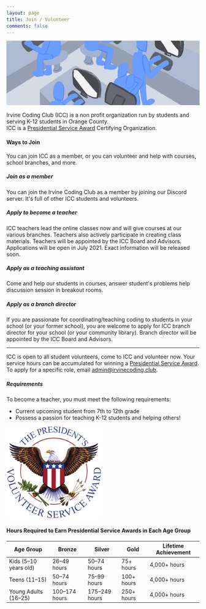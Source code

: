```yaml
---
layout: page
title: Join / Volunteer
comments: false
---
```

![](assets/images/volunteer.png)

Irvine Coding Club (ICC) is a non profit organization run by students and serving K-12 students in Orange County.  
ICC is a [Presidential Service Award](https://www.presidentialserviceawards.gov/) Certifying Organization.

#### Ways to Join
You can join ICC as a member, or you can volunteer and help with courses, school branches, and more.

##### Join as a member
You can join the Irvine Coding Club as a member by joining our Discord server. It's full of other ICC students and volunteers.

##### Apply to become a teacher
ICC teachers lead the online classes now and will give courses at our various branches. Teachers also actively participate in creating class materials.   Teachers will be appointed by the ICC Board and Advisors. Applications will be open in July 2021. Exact information will be released soon.

##### Apply as a teaching assistant
Come and help our students in courses, answer student's problems help discussion session in breakout rooms.

##### Apply as a branch director
If you are passionate for coordinating/teaching coding to students in your school (or your former school), you are welcome to apply for ICC branch director for your school (or your community library). Branch director will be appointed by the ICC Board and Advisors.

--------------------------------------


ICC is open to all student volunteers, come to ICC and volunteer now. Your service hours can be accumulated for winning a [Presidential Service Award](https://www.presidentialserviceawards.gov/). To apply for a specific role, email <a href="mailto:admin@irvinecoding.club">admin@irvinecoding.club</a>.

##### Requirements  
To become a teacher, you must meet the following requirements:
* Current upcoming student from 7th to 12th grade
* Possess a passion for teaching K-12 students and helping others!


![](assets/images/pvsa-logo.png)

#### Hours Required to Earn Presidential Service Awards in Each Age Group

<link rel="stylesheet" href="assets/css/table.css">
<table class="styled-table">
    <thead>
        <tr>
            <th>Age Group</th>
            <th>Bronze</th>
            <th>Silver</th>
            <th>Gold</th>
            <th>Lifetime Achievement</th>
        </tr>
    </thead>
    <tbody>
        <tr>
            <td>Kids (5–10 years old)</td>
            <td>26–49 hours</td>
          <td>50–74 hours</td>
          <td>75+ hours</td>
          <td>4,000+ hours</td>
        </tr>
        <tr class="active-row">
            <td>Teens (11–15)</td>
            <td>50–74 hours</td>
          <td>75–99 hours</td>
            <td>100+ hours</td>
         <td>4,000+ hours</td>
        </tr>
      <tr>
            <td>Young Adults (16–25)</td>
            <td>100–174 hours</td>
          <td>	175–249 hours	</td>
            <td>250+ hours</td>
         <td>4,000+ hours</td>
        </tr>
        <!-- and so on... -->
    </tbody>
</table>
